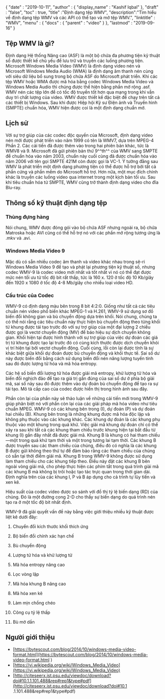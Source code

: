{
  "date" : "2019-10-11",
  "author" : {
    "display_name" : "Kashif Iqbal"
},
  "draft" : "false",
  "toc" : true,
  "title" :"Định dạng tệp WMV",
  "description":"Tìm hiểu về định dạng tệp WMV và các API có thể tạo và mở tệp WMV.",
  "linktitle" : "WMV",
  "menu" : {
    "docs" : {
      "parent" : "video"
}
},
  "lastmod" : "2019-09-16"
}

## Tệp WMV là gì?

Định dạng Hệ thống Nâng cao (ASF) là một bộ chứa đa phương tiện kỹ thuật số được thiết kế chủ yếu để lưu trữ và truyền các luồng phương tiện. Microsoft Windows Media Video (WMV) là định dạng video nén và Microsoft Windows Media Audio (WMA) là định dạng âm thanh nén cùng với siêu dữ liệu bổ sung trong bộ chứa ASF do Microsoft phát triển. Khi các tệp WMV hoặc WMA được mã hóa bằng codec Windows Media Video và Windows Media Audio thì chúng được thể hiện bằng phần mở rộng .asf. WMV nén các tệp lớn để có tốc độ truyền tốt hơn qua mạng trong khi vẫn duy trì chất lượng của video. WMV được thiết kế đặc biệt để chạy trên tất cả các thiết bị Windows. Sau khi được Hiệp hội Kỹ sư Điện ảnh và Truyền hình (SMPTE) chuẩn hóa, WMV hiện được coi là một định dạng chuẩn mở.

## Lịch sử ##

Với sự trợ giúp của các codec độc quyền của Microsoft, định dạng video nén mới được phát triển vào năm 1999 có tên là WMV7, dựa trên MPEG-4 Phần 2. Các cải tiến đã được thêm vào trong hai phiên bản khác, tức là WMV8 và 9. Microsoft đã gửi phiên bản thứ 9^^th^^ của WMV sang SMPTE để chuẩn hóa vào năm 2003, chuẩn này cuối cùng đã được chuẩn hóa vào năm 2006 với tên gọi SMPTE 421M còn được gọi là VC-1. Ý tưởng đằng sau WMV là phát triển một định dạng phương tiện có thể được hỗ trợ bởi tất cả phần cứng và phần mềm do Microsoft hỗ trợ. Hơn nữa, một mục đích chính khác là truyền các luồng video qua internet trong một kịch bản tối ưu. Sau khi tiêu chuẩn hóa từ SMPTE, WMV cũng trở thành định dạng video cho đĩa Blu-ray.

## Thông số kỹ thuật định dạng tệp

### Thùng đựng hàng

Nói chung, WMV được đóng gói vào bộ chứa ASF nhưng ngoài ra, bộ chứa Matroska hoặc AVI cũng có thể hỗ trợ nó với các phần mở rộng tương ứng là .mkv và .avi.

### Windows Media Video 9

Mặc dù có sẵn nhiều codec âm thanh và video khác nhau trong sê-ri Windows Media Video 9 để tạo và phát lại phương tiện kỹ thuật số, nhưng codec WMV-9 là codec video mới nhất và tốt nhất vì nó có thể đạt được mức nén tối ưu từ tốc độ bit rất thấp, tức là 160 x. 120 ở tốc độ 10 Kb/giây đến 1920 x 1080 ở tốc độ 4-8 Mb/giây cho nhiều loại video HD.

### Cấu trúc của Codec

WMV-9 có định dạng màu bên trong 8 bit 4:2:0. Giống như tất cả các tiêu chuẩn nén video phổ biến khác MPEG-1 và H.261, WMV-9 sử dụng sơ đồ biến đổi không gian và bù chuyển động dựa trên khối. Nói chung, chúng ta có thể nói rằng các tiêu chuẩn này thực hiện bù chuyển động theo từng khối từ khung được tái tạo trước đó với sự trợ giúp của một đại lượng 2 chiều được gọi là vectơ chuyển động (MV) để báo hiệu sự dịch chuyển không gian. Khối hiện tại được hình thành với sự trợ giúp của việc dự đoán các giá trị từ khung được tạo lại trước đó có cùng kích thước được dịch chuyển khỏi vị trí hiện tại bởi vectơ chuyển động. Cuối cùng, lỗi còn lại được tính là sự khác biệt giữa khối dự đoán được bù chuyển động và khối thực tế. Sai số dư này được biến đổi bằng cách sử dụng biến đổi nén năng lượng tuyến tính sau đó được lượng tử hóa và mã hóa entropy.

Các hệ số biến đổi lượng tử hóa được giải mã entropy, khử lượng tử hóa và biến đổi nghịch đảo để tạo ra giá trị gần đúng của sai số dư ở phía bộ giải mã, sai số này sau đó được thêm vào dự đoán bù chuyển động để tạo ra sự tái tạo. Mô tả cấp cao của codec được hiển thị trong hình ảnh sau đây.

Phần còn lại của phần này sẽ thảo luận về những cải tiến mới trong WMV-9 giúp phân biệt nó với phần còn lại của các giải pháp mã hóa video như tiêu chuẩn MPEG. WMV-9 có các khung bên trong (I), dự đoán (P) và dự đoán hai chiều (B). Khung bên trong là những khung được mã hóa độc lập và không phụ thuộc vào các khung khác. Các khung dự đoán là các khung phụ thuộc vào một khung trong quá khứ. Việc giải mã khung dự đoán chỉ có thể xảy ra sau khi tất cả các khung tham chiếu trước khung hiện tại bắt đầu từ khung (I) gần đây nhất đã được giải mã. Khung B là khung có hai tham chiếu—một trong quá khứ tạm thời và một trong tương lai tạm thời. Các khung B được truyền sau các tham chiếu của chúng, điều đó có nghĩa là các khung B được gửi không theo thứ tự để đảm bảo rằng các tham chiếu của chúng có sẵn tại thời điểm giải mã. Khung B trong WMV-9 không được sử dụng làm tham chiếu cho các khung tiếp theo. Điều này đặt các khung B bên ngoài vòng giải mã, cho phép thực hiện các phím tắt trong quá trình giải mã các khung B mà không bị trôi hoặc tạo tác trực quan trong thời gian dài. Định nghĩa trên của các khung I, P và B áp dụng cho cả trình tự lũy tiến và xen kẽ.

Hiệu suất của codec video được so sánh với đồ thị tỷ lệ biến dạng (RD) của chúng. Đó là một đường cong 2-D cho thấy sự biến dạng do quá trình nén tạo ra ở một tốc độ bit nhất định.

WMV-9 đã giải quyết vấn đề này bằng việc giới thiệu nhiều kỹ thuật được liệt kê dưới đây:

1. Chuyển đổi kích thước khối thích ứng

2. Bộ biến đổi chính xác hạn chế

3. Bù chuyển động

4. Lượng tử hóa và khử lượng tử

5. Mã hóa entropy nâng cao

6. Lọc vòng lặp

7. Mã hóa khung B nâng cao

8. Mã hóa xen kẽ

9. Làm mịn chồng chéo

10. Công cụ tỷ lệ thấp

11. Bù mờ dần

## Người giới thiệu ##

* [https://bytescout.com/blog/2014/10/windows-media-video-format.html](https://bytescout.com/blog/2014/10/windows-media-video-format.html )
* [https://vi.wikipedia.org/wiki/Windows_Media_Video](https://vi.wikipedia.org/wiki/Windows_Media_Video)
* [http://citeseerx.ist.psu.edu/viewdoc/download?doi#10.1.1.101.488&rep#rep1&type#pdf](http://citeseerx.ist.psu.edu/viewdoc/download?doi#10.1 .1.101.488&rep#rep1&type#pdf)

